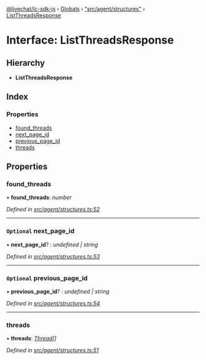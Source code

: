 [@livechat/lc-sdk-js](../README.md) › [Globals](../globals.md) › ["src/agent/structures"](../modules/_src_agent_structures_.md) › [ListThreadsResponse](_src_agent_structures_.listthreadsresponse.md)

# Interface: ListThreadsResponse

## Hierarchy

* **ListThreadsResponse**

## Index

### Properties

* [found_threads](_src_agent_structures_.listthreadsresponse.md#found_threads)
* [next_page_id](_src_agent_structures_.listthreadsresponse.md#optional-next_page_id)
* [previous_page_id](_src_agent_structures_.listthreadsresponse.md#optional-previous_page_id)
* [threads](_src_agent_structures_.listthreadsresponse.md#threads)

## Properties

###  found_threads

• **found_threads**: *number*

*Defined in [src/agent/structures.ts:52](https://github.com/livechat/lc-sdk-js/blob/8143b05/src/agent/structures.ts#L52)*

___

### `Optional` next_page_id

• **next_page_id**? : *undefined | string*

*Defined in [src/agent/structures.ts:53](https://github.com/livechat/lc-sdk-js/blob/8143b05/src/agent/structures.ts#L53)*

___

### `Optional` previous_page_id

• **previous_page_id**? : *undefined | string*

*Defined in [src/agent/structures.ts:54](https://github.com/livechat/lc-sdk-js/blob/8143b05/src/agent/structures.ts#L54)*

___

###  threads

• **threads**: *[Thread](_src_objects_index_.thread.md)[]*

*Defined in [src/agent/structures.ts:51](https://github.com/livechat/lc-sdk-js/blob/8143b05/src/agent/structures.ts#L51)*

